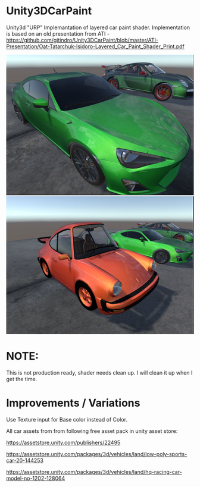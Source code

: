 # Unity3DCarPaint

Unity3d "URP" Implemantation of layered car paint shader. 
Implementation is based on an old presentation from ATI - 
https://github.com/gitindro/Unity3DCarPaint/blob/master/ATI-Presentation/Oat-Tatarchuk-Isidoro-Layered_Car_Paint_Shader_Print.pdf

![alt text](https://github.com/gitindro/Unity3DCarPaint/blob/edc3aa256f39539889a3253862c74fdf3a13b464/c1.jpg?raw=true)
![alt text](https://github.com/gitindro/Unity3DCarPaint/blob/edc3aa256f39539889a3253862c74fdf3a13b464/C2.jpg?raw=true)


# NOTE: 
This is not production ready, shader needs clean up. I will clean it up when I get the time.  

# Improvements / Variations
Use Texture input for Base color instead of Color.



All car assets from from following free asset pack in unity asset store:

https://assetstore.unity.com/publishers/22495

https://assetstore.unity.com/packages/3d/vehicles/land/low-poly-sports-car-20-144253

https://assetstore.unity.com/packages/3d/vehicles/land/hq-racing-car-model-no-1202-128064
